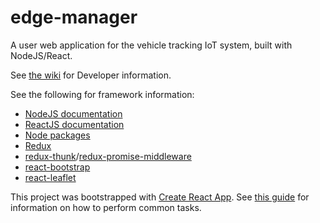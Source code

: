 # edge-manager

A user web application for the vehicle tracking IoT system, built with NodeJS/React.

See [the wiki](https://gitlab.cs.uwindsor.ca/juzahach/edge-manager/wikis) for Developer information.

See the following for framework information:
* [NodeJS documentation](https://nodejs.org/dist/latest-v8.x/docs/api/)
* [ReactJS documentation](https://reactjs.org/docs)
* [Node packages](https://www.npmjs.com/)
* [Redux](https://redux.js.org/)
* [redux-thunk](https://www.npmjs.com/package/redux-thunk)/[redux-promise-middleware](https://www.npmjs.com/package/redux-promise-middleware)
* [react-bootstrap](https://react-bootstrap.github.io/)
* [react-leaflet](https://react-leaflet.js.org/)

This project was bootstrapped with [Create React App](https://github.com/facebookincubator/create-react-app). See [this guide](https://github.com/facebook/create-react-app/blob/cb1608b3e02e0eef5fd350f6e4cf5ce32bdfc215/packages/react-scripts/template/README.md) for information on how to perform common tasks.